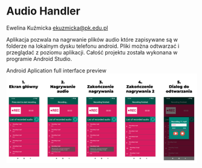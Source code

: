 # Audio Handler

Ewelina Kuźmicka
ekuzmicka@pk.edu.pl

Aplikacja pozwala na nagrwanie plików audio które zapisywane są w folderze na lokalnym dysku telefonu android.
Pliki można odtwarzać i przeglądać z poziomu aplikacji.
Całość projektu została wykonana w programie Android Studio.


Android Aplication full interface preview
![alt text](https://github.com/EwelinaKuzmicka/AudioHandler/blob/master/ReadmeImages/appBundle.png)